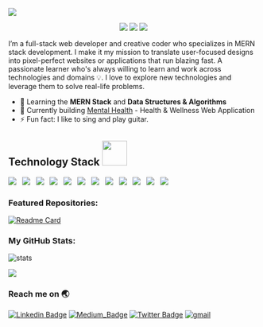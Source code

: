 <p align="center">
 
</p align="center">
<img src="https://github.com/pratikjadhav080/pratikjadhav080/blob/main/newgitimg.png" />

<p align="center">
 
 <img src="https://badges.pufler.dev/visits/pratikjadhav080/pratikjadhav080"/> 
 <img src="https://badges.pufler.dev/repos/pratikjadhav080"/>
 <img src="https://badges.pufler.dev/commits/monthly/pratikjadhav080" />

</p>

I’m a full-stack web developer and creative coder who specializes in MERN stack development. I make it my mission to translate user-focused designs into pixel-perfect websites or applications that run blazing fast. A passionate learner who's always willing to learn and work across technologies and domains 💡. I love to explore new technologies and leverage them to solve real-life problems.

- 🌱 Learning the **MERN Stack** and **Data Structures & Algorithms**
- :bow_and_arrow: Currently building [Mental Health](https://github.com/pratikjadhav080/Mental-Health) - Health & Wellness Web Application
- ⚡ Fun fact: I like to sing and play guitar.


<h2>Technology Stack <img src="https://github.com/ritik307/ritik307/blob/main/images/laptop.gif" width="50"></h2>

<p>
<img src="https://img.shields.io/badge/html5%20-%23e34f26.svg?&style=for-the-badge&logo=html5&logoColor=white" />&nbsp;&nbsp;
<img src="https://img.shields.io/badge/CSS3-1572B6?&style=for-the-badge&logo=css3&logoColor=white" />&nbsp;&nbsp;
<img src="https://img.shields.io/badge/Bootstrap-563D7C?style=for-the-badge&logo=bootstrap&logoColor=white">&nbsp;&nbsp;
<img src="https://img.shields.io/badge/JavaScript-F7DF1E?style=for-the-badge&logo=javascript&logoColor=black" />&nbsp;&nbsp;
<img src="https://img.shields.io/badge/Node.js-339933?style=for-the-badge&logo=nodedotjs&logoColor=white" />&nbsp;&nbsp;
<img src="https://img.shields.io/badge/Express.js-000000?style=for-the-badge&logo=express&logoColor=white" />&nbsp;&nbsp;
<img src="https://img.shields.io/badge/MongoDB-4EA94B?style=for-the-badge&logo=mongodb&logoColor=white" />&nbsp;&nbsp;
<img src="https://img.shields.io/badge/redis-%23DD0031.svg?&style=for-the-badge&logo=redis&logoColor=white" />&nbsp;&nbsp;
<img src="https://img.shields.io/badge/npm-CB3837?style=for-the-badge&logo=npm&logoColor=white" />&nbsp;&nbsp;
<img src="https://img.shields.io/badge/React-20232A?style=for-the-badge&logo=react&logoColor=61DAFB" />&nbsp;&nbsp;
<img src="https://img.shields.io/badge/TypeScript-007ACC?style=for-the-badge&logo=typescript&logoColor=white" />&nbsp;&nbsp;
<img src="https://img.shields.io/badge/MaterialUI-007ACC?style=for-the-badge&logo=materialui&logoColor=white" />&nbsp;&nbsp;
</p>

### Featured Repositories:
<!-- [![Readme Card](https://github-readme-stats.vercel.app/api/pin/?username=pratikjadhav080&repo=Mental-Health&theme=tokyonight&hide_border=true)](https://github.com/pratikjadhav080/Mental-Health) -->
[![Readme Card](https://github-readme-stats.vercel.app/api/pin/?username=pratikjadhav080&repo=Nordstrom-clone&theme=tokyonight&hide_border=true)](https://github.com/pratikjadhav080/Nordstrom-clone)

### My GitHub Stats:
![stats](https://github-readme-streak-stats.herokuapp.com/?user=pratikjadhav080&theme=tokyonight_duo)

<img src = "https://github-readme-stats.vercel.app/api/top-langs/?username=pratikjadhav080&hide=java,Jupyter Notebook,shaderlab,kotlin,hlsl&theme=tokyonight&hide_border=true">

### Reach me on 🌏
[![Linkedin Badge](https://img.shields.io/badge/LinkedIn-0077B5?style=for-the-badge&logo=linkedin&logoColor=white)](https://www.linkedin.com/in/pratik-r-jadhav-70407b208/)
[![Medium_Badge](https://img.shields.io/badge/Medium-12100E?style=for-the-badge&logo=medium&logoColor=white)](https://medium.com/@pratikjadhav080) 
[![Twitter Badge](https://img.shields.io/badge/Twitter-1DA1F2?style=for-the-badge&logo=twitter&logoColor=white)](https://twitter.com/PratikRajuJadh2)
<a href="mailto:pratikjadhav080@gmail.com" target="_blank"><img alt="gmail" src="https://img.shields.io/badge/Gmail-D14836?style=for-the-badge&logo=gmail&logoColor=white" /></a>
